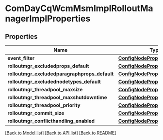 # ComDayCqWcmMsmImplRolloutManagerImplProperties

## Properties
Name | Type | Description | Notes
------------ | ------------- | ------------- | -------------
**event_filter** | [**ConfigNodePropertyString**](ConfigNodePropertyString.md) |  | [optional] 
**rolloutmgr_excludedprops_default** | [**ConfigNodePropertyArray**](ConfigNodePropertyArray.md) |  | [optional] 
**rolloutmgr_excludedparagraphprops_default** | [**ConfigNodePropertyArray**](ConfigNodePropertyArray.md) |  | [optional] 
**rolloutmgr_excludednodetypes_default** | [**ConfigNodePropertyArray**](ConfigNodePropertyArray.md) |  | [optional] 
**rolloutmgr_threadpool_maxsize** | [**ConfigNodePropertyInteger**](ConfigNodePropertyInteger.md) |  | [optional] 
**rolloutmgr_threadpool_maxshutdowntime** | [**ConfigNodePropertyInteger**](ConfigNodePropertyInteger.md) |  | [optional] 
**rolloutmgr_threadpool_priority** | [**ConfigNodePropertyDropDown**](ConfigNodePropertyDropDown.md) |  | [optional] 
**rolloutmgr_commit_size** | [**ConfigNodePropertyInteger**](ConfigNodePropertyInteger.md) |  | [optional] 
**rolloutmgr_conflicthandling_enabled** | [**ConfigNodePropertyBoolean**](ConfigNodePropertyBoolean.md) |  | [optional] 

[[Back to Model list]](../README.md#documentation-for-models) [[Back to API list]](../README.md#documentation-for-api-endpoints) [[Back to README]](../README.md)


